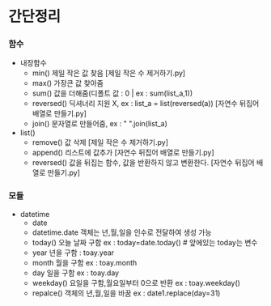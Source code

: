 # 간단정리
### 함수
- 내장함수
  - min() 제일 작은 값 찾음 [제일 작은 수 제거하기.py]
  - max() 가장큰 값 찾아줌
  - sum() 값을 더해줌(디폴트 값 : 0 | ex : sum(list_a,1))
  - reversed() 딕셔너리 지원 X, ex : list_a = list(reversed(a)) [자연수 뒤집어 배열로 만들기.py]
  - join() 문자열로 만들어줌, ex : " ".join(list_a)
- list()
   - remove() 값 삭제 [제일 작은 수 제거하기.py]
   - append() 리스트에 값추가 [자연수 뒤집어 배열로 만들기.py]
   - reversed() 값을 뒤집는 함수, 값을 반환하지 않고 변환한다. [자연수 뒤집어 배열로 만들기.py]
### 모듈
- datetime
   - date
   - datetime.date 객체는 년,월,일을 인수로 전달하여 생성 가능
   - today() 오늘 날짜 구함 ex : today=date.today() # 앞에있는 today는 변수
   - year 년을 구함 : toay.year
   - month 월을 구함 ex : toay.month
   - day 일을 구함 ex : toay.day
   - weekday() 요일을 구함,월요일부터 0으로 반환 ex : toay.weekday()
   - repalce() 객체의 년,월,일을 바꿈 ex : date1.replace(day=31)
     
 <!--  - time
   - datetime
   https://windybay.net/post/20/ 참고하기 -->
